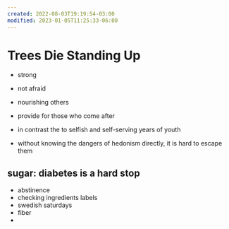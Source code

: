 ```yaml
---
created: 2022-08-03T19:19:54-03:00
modified: 2023-01-05T11:25:33-06:00
---
```


# Trees Die Standing Up

- strong
- not afraid
- nourishing others
- provide for those who come after

- in contrast the to selfish and self-serving years of youth
- without knowing the dangers of hedonism directly, it is hard to escape them

## sugar: diabetes is a hard stop 

- abstinence 
- checking ingredients labels 
- swedish saturdays 
- fiber 
-
